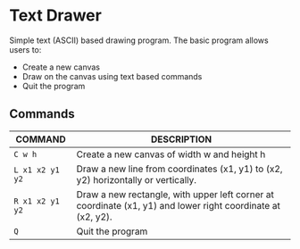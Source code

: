 # Text Drawer

Simple text (ASCII) based drawing program. The basic program allows users to:

- Create a new canvas
- Draw on the canvas using text based commands
- Quit the program

## Commands
| COMMAND | DESCRIPTION |
| - | - |
| `C w h` | Create a new canvas of width w and height h |
| `L x1 x2 y1 y2` | Draw a new line from coordinates (x1, y1) to (x2, y2) horizontally or vertically. |
| `R x1 x2 y1 y2` | Draw a new rectangle, with upper left corner at coordinate (x1, y1) and lower right coordinate at (x2, y2). |
| `Q` | Quit the program |


